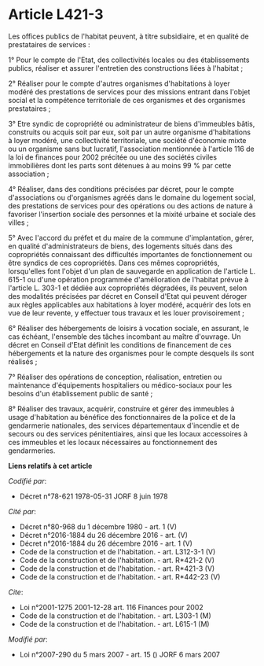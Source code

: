 # Article L421-3

Les offices publics de l'habitat peuvent, à titre subsidiaire, et en qualité de prestataires de services :

1° Pour le compte de l'Etat, des collectivités locales ou des établissements publics, réaliser et assurer l'entretien des
constructions liées à l'habitat ;

2° Réaliser pour le compte d'autres organismes d'habitations à loyer modéré des prestations de services pour des missions
entrant dans l'objet social et la compétence territoriale de ces organismes et des organismes prestataires ;

3° Etre syndic de copropriété ou administrateur de biens d'immeubles bâtis, construits ou acquis soit par eux, soit par un
autre organisme d'habitations à loyer modéré, une collectivité territoriale, une société d'économie mixte ou un organisme
sans but lucratif, l'association mentionnée à l'article 116 de la loi de finances pour 2002 précitée ou une des sociétés
civiles immobilières dont les parts sont détenues à au moins 99 % par cette association ;

4° Réaliser, dans des conditions précisées par décret, pour le compte d'associations ou d'organismes agréés dans le domaine
du logement social, des prestations de services pour des opérations ou des actions de nature à favoriser l'insertion sociale
des personnes et la mixité urbaine et sociale des villes ;

5° Avec l'accord du préfet et du maire de la commune d'implantation, gérer, en qualité d'administrateurs de biens, des
logements situés dans des copropriétés connaissant des difficultés importantes de fonctionnement ou être syndics de ces
copropriétés. Dans ces mêmes copropriétés, lorsqu'elles font l'objet d'un plan de sauvegarde en application de l'article L.
615-1 ou d'une opération programmée d'amélioration de l'habitat prévue à l'article L. 303-1 et dédiée aux copropriétés
dégradées, ils peuvent, selon des modalités précisées par décret en Conseil d'Etat qui peuvent déroger aux règles applicables
aux habitations à loyer modéré, acquérir des lots en vue de leur revente, y effectuer tous travaux et les louer
provisoirement ;

6° Réaliser des hébergements de loisirs à vocation sociale, en assurant, le cas échéant, l'ensemble des tâches incombant au
maître d'ouvrage. Un décret en Conseil d'Etat définit les conditions de financement de ces hébergements et la nature des
organismes pour le compte desquels ils sont réalisés ;

7° Réaliser des opérations de conception, réalisation, entretien ou maintenance d'équipements hospitaliers ou médico-sociaux
pour les besoins d'un établissement public de santé ;

8° Réaliser des travaux, acquérir, construire et gérer des immeubles à usage d'habitation au bénéfice des fonctionnaires de
la police et de la gendarmerie nationales, des services départementaux d'incendie et de secours ou des services
pénitentiaires, ainsi que les locaux accessoires à ces immeubles et les locaux nécessaires au fonctionnement des
gendarmeries.

**Liens relatifs à cet article**

_Codifié par_:

  - Décret n°78-621 1978-05-31 JORF 8 juin 1978

_Cité par_:

  - Décret n°80-968 du 1 décembre 1980 - art. 1 (V)
  - Décret n°2016-1884 du 26 décembre 2016 - art. (V)
  - Décret n°2016-1884 du 26 décembre 2016 - art. 1 (V)
  - Code de la construction et de l'habitation. - art. L312-3-1 (V)
  - Code de la construction et de l'habitation. - art. R*421-2 (V)
  - Code de la construction et de l'habitation. - art. R*421-3 (V)
  - Code de la construction et de l'habitation. - art. R*442-23 (V)

_Cite_:

  - Loi n°2001-1275 2001-12-28 art. 116 Finances pour 2002
  - Code de la construction et de l'habitation. - art. L303-1 (M)
  - Code de la construction et de l'habitation. - art. L615-1 (M)

_Modifié par_:

  - Loi n°2007-290 du 5 mars 2007 - art. 15 () JORF 6 mars 2007
